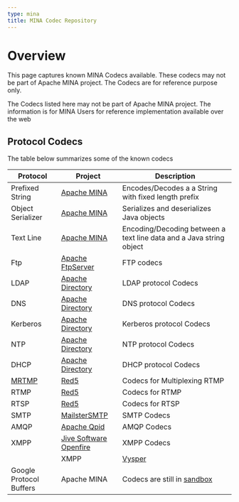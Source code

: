 ```yaml
---
type: mina
title: MINA Codec Repository
---
```


# Overview

This page captures known MINA Codecs available. These codecs may not be part of Apache MINA project. The Codecs are for reference purpose only.

<div class="info" markdown="1">
    The Codecs listed here may not be part of Apache MINA project. The information is for MINA Users for reference implementation available over the web
</div>

## Protocol Codecs

The table below summarizes some of the known codecs

| Protocol | Project | Description |
|---|---|---|
| Prefixed String | [Apache MINA](http://mina.apache.org/) | Encodes/Decodes a a String with fixed length prefix |
| Object Serializer | [Apache MINA](http://mina.apache.org/) | Serializes and deserializes Java objects |
| Text Line | [Apache MINA](http://mina.apache.org/) | Encoding/Decoding between a text line data and a Java string object |
| Ftp | [Apache FtpServer](http://mina.apache.org/ftpserver-project) | FTP codecs |
| LDAP | [Apache Directory](http://directory.apache.org/)| LDAP protocol Codecs |
| DNS | [Apache Directory](http://directory.apache.org/)| DNS protocol Codecs |
| Kerberos | [Apache Directory](http://directory.apache.org/)| Kerberos protocol Codecs |
| NTP | [Apache Directory](http://directory.apache.org/) | NTP protocol Codecs |
| DHCP | [Apache Directory](http://directory.apache.org/) | DHCP protocol Codecs |
| [MRTMP](http://jira.red5.net/confluence/display/docs/Chapter%2016.%20Clustering)| [Red5](https://www.red5.net/) | Codecs for Multiplexing RTMP |
| RTMP | [Red5](http://www.red5.net/) | Codecs for RTMP |
| RTSP | [Red5](http://www.red5.net/) | Codecs for RTSP |
| SMTP | [MailsterSMTP](http://tedorg.free.fr/en/projects.php?section=smtp)</a> | SMTP Codecs |
| AMQP | [Apache Qpid](http://cwiki.apache.org/qpid/)</a> | AMQP Codecs |
| XMPP | <a href="" class="external-link" rel="nofollow">[Jive Software Openfire](http://www.jivesoftware.com/products/openfire/)| XMPP Codecs |
    | XMPP | [Vysper](http://mina.apache.org/vysper-project)| XMPP/XML Codecs. Subproject of MINA. |
| Google Protocol Buffers | Apache MINA | Codecs are still in [sandbox](http://svn.apache.org/repos/asf/mina/sandbox/protocol-buffers/)</a> |
